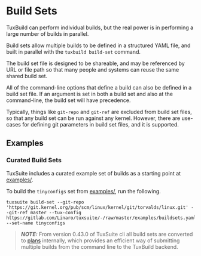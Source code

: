 # Build Sets

TuxBuild can perform individual builds, but the real power is in performing a
large number of builds in parallel.

Build sets allow multiple builds to be defined in a structured YAML file, and
built in parallel with the `tuxbuild build-set` command.

The build set file is designed to be shareable, and may be referenced by URL or
file path so that many people and systems can reuse the same shared build set.

All of the command-line options that define a build can also be defined in a
build set file. If an argument is set in both a build set and also at the
command-line, the build set will have precedence.

Typically, things like `git-repo` and `git-ref` are excluded from build set
files, so that any build set can be run against any kernel. However, there are
use-cases for defining git parameters in build set files, and it is supported.

## Examples

### Curated Build Sets

TuxSuite includes a curated example set of builds as a starting point at
[examples/](https://gitlab.com/Linaro/tuxsuite/-/tree/master/examples).

To build the `tinyconfigs` set from
[examples/](https://gitlab.com/Linaro/tuxsuite/-/tree/master/examples), run the following.

```
tuxsuite build-set --git-repo 'https://git.kernel.org/pub/scm/linux/kernel/git/torvalds/linux.git' --git-ref master --tux-config https://gitlab.com/Linaro/tuxsuite/-/raw/master/examples/buildsets.yaml --set-name tinyconfigs
```

> **_NOTE:_** From version 0.43.0 of TuxSuite cli all build sets are
> converted to [plans](../plan/index.md) internally, which provides an
> efficient way of submitting multiple builds from the command line to
> the TuxBuild backend.
